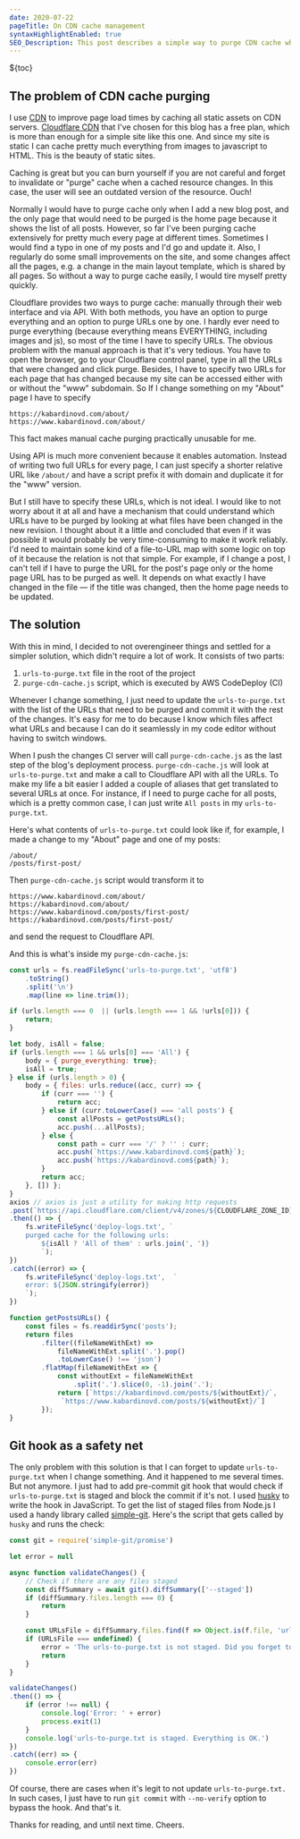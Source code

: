 ```yaml
---
date: 2020-07-22
pageTitle: On CDN cache management
syntaxHighlightEnabled: true
SEO_Description: This post describes a simple way to purge CDN cache when a page changes on a static site. A Node.js script executed by CI server upon deployment inspects a special file in the root of the project that should contain a list of URLs that has to be purged. A pre-commit git hook is used to make sure that the list of URLs is updated with each change.
---
```


${toc}


## The problem of CDN cache purging

I use [CDN](https://en.wikipedia.org/wiki/Content_delivery_network) to improve page load times by caching all static assets on CDN servers. [Cloudflare CDN](https://www.cloudflare.com/cdn/) that I've chosen for this blog has a free plan, which is more than enough for a simple site like this one. And since my site is static I can cache pretty much everything from images to javascript to HTML. This is the beauty of static sites.

Caching is great but you can burn yourself if you are not careful and forget to invalidate or "purge" cache when a cached resource changes. In this case, the user will see an outdated version of the resource. Ouch!

Normally I would have to purge cache only when I add a new blog post, and the only page that would need to be purged is the home page because it shows the list of all posts. However, so far I've been purging cache extensively for pretty much every page at different times. Sometimes I would find a typo in one of my posts and I'd go and update it. Also, I regularly do some small improvements on the site, and some changes affect all the pages, e.g. a change in the main layout template, which is shared by all pages. So without a way to purge cache easily, I would tire myself pretty quickly. 

Cloudflare provides two ways to purge cache: manually through their web interface and via API. With both methods, you have an option to purge everything and an option to purge URLs one by one. I hardly ever need to purge everything (because everything means EVERYTHING, including images and js), so most of the time I have to specify URLs.
The obvious problem with the manual approach is that it's very tedious. You have to open the browser, go to your Cloudflare control panel, type in all the URLs that were changed and click purge. Besides, I have to specify two URLs for each page that has changed because my site can be accessed either with or without the "www" subdomain. So If I change something on my "About" page I have to specify

    https://kabardinovd.com/about/
    https://www.kabardinovd.com/about/

This fact makes manual cache purging practically unusable for me.

Using API is much more convenient because it enables automation. Instead of writing two full URLs for every page, I can just specify a shorter relative URL like `/about/` and have a script prefix it with domain and duplicate it for the "www" version. 

But I still have to specify these URLs, which is not ideal. I would like to not worry about it at all and have a mechanism that could understand which URLs have to be purged by looking at what files have been changed in the new revision. I thought about it a little and concluded that even if it was possible it would probably be very time-consuming to make it work reliably. I'd need to maintain some kind of a file-to-URL map with some logic on top of it because the relation is not that simple. For example, if I change a post, I can't tell if I have to purge the URL for the post's page only or the home page URL has to be purged as well. It depends on what exactly I have changed in the file — if the title was changed, then the home page needs to be updated. 

## The solution
With this in mind, I decided to not overengineer things and settled for a simpler solution, which didn't require a lot of work. It consists of two parts:

1. `urls-to-purge.txt` file in the root of the project
2. `purge-cdn-cache.js` script, which is executed by AWS CodeDeploy (CI)

Whenever I change something, I just need to update the `urls-to-purge.txt` with the list of the URLs that need to be purged and commit it with the rest of the changes. It's easy for me to do because I know which files affect what URLs and because I can do it seamlessly in my code editor without having to switch windows.

When I push the changes CI server will call `purge-cdn-cache.js` as the last step of the blog's deployment process. `purge-cdn-cache.js` will look at `urls-to-purge.txt` and make a call to Cloudflare API with all the URLs. To make my life a bit easier I added a couple of aliases that get translated to several URLs at once. For instance, if I need to purge cache for all posts, which is a pretty common case, I can just write `All posts` in my `urls-to-purge.txt`.

Here's what contents of `urls-to-purge.txt` could look like if, for example, I made a change to my "About" page and one of my posts:

    /about/
    /posts/first-post/

Then `purge-cdn-cache.js` script would transform it to 

    https://www.kabardinovd.com/about/
    https://kabardinovd.com/about/
    https://www.kabardinovd.com/posts/first-post/
    https://kabardinovd.com/posts/first-post/

and send the request to Cloudflare API.

And this is what's inside my `purge-cdn-cache.js`:

``` js
const urls = fs.readFileSync('urls-to-purge.txt', 'utf8')
    .toString()
    .split('\n')
    .map(line => line.trim());

if (urls.length === 0  || (urls.length === 1 && !urls[0])) {
    return;
} 

let body, isAll = false;
if (urls.length === 1 && urls[0] === 'All') {
    body = { purge_everything: true};
    isAll = true;
} else if (urls.length > 0) {
    body = { files: urls.reduce((acc, curr) => {
        if (curr === '') {
            return acc;
        } else if (curr.toLowerCase() === 'all posts') {
            const allPosts = getPostsURLs();
            acc.push(...allPosts);
        } else {
            const path = curr === '/' ? '' : curr;
            acc.push(`https://www.kabardinovd.com${path}`);
            acc.push(`https://kabardinovd.com${path}`);
        }
        return acc;
    }, []) };
}
axios // axios is just a utility for making http requests
.post(`https://api.cloudflare.com/client/v4/zones/${CLOUDFLARE_ZONE_ID}/purge_cache`, body, {headers})
.then(() => {
    fs.writeFileSync('deploy-logs.txt', `
    purged cache for the following urls:
        ${isAll ? 'All of them' : urls.join(', ')}
        `);
})
.catch((error) => {
    fs.writeFileSync('deploy-logs.txt',  `
    error: ${JSON.stringify(error)}
    `);
})

function getPostsURLs() {
    const files = fs.readdirSync('posts');
    return files
        .filter((fileNameWithExt) => 
            fileNameWithExt.split('.').pop()
            .toLowerCase() !== 'json')
        .flatMap(fileNameWithExt => {
            const withoutExt = fileNameWithExt
                .split('.').slice(0, -1).join('.');
            return [`https://kabardinovd.com/posts/${withoutExt}/`,
             `https://www.kabardinovd.com/posts/${withoutExt}/`]
        });
}
```

## Git hook as a safety net

The only problem with this solution is that I can forget to update `urls-to-purge.txt` when I change something. And it happened to me several times. But not anymore. I just had to add pre-commit git hook that would check if `urls-to-purge.txt` is staged and block the commit if it's not. I used [husky](https://github.com/typicode/husky) to write the hook in JavaScript. To get the list of staged files from Node.js I used a handy library called [simple-git](https://github.com/steveukx/git-js). Here's the script that gets called by `husky` and runs the check:

``` js
const git = require('simple-git/promise')

let error = null

async function validateChanges() {
    // Check if there are any files staged
    const diffSummary = await git().diffSummary(['--staged'])
    if (diffSummary.files.length === 0) {
        return
    }

    const URLsFile = diffSummary.files.find(f => Object.is(f.file, 'urls-to-purge.txt'))
    if (URLsFile === undefined) {
        error = 'The urls-to-purge.txt is not staged. Did you forget to update it?'
        return
    }
}

validateChanges()
.then(() => {
    if (error !== null) {
        console.log('Error: ' + error)
        process.exit(1)
    }
    console.log('urls-to-purge.txt is staged. Everything is OK.')
})
.catch((err) => {
    console.error(err)
})

```
 
Of course, there are cases when it's legit to not update `urls-to-purge.txt.` In such cases, I just have to run `git commit` with `--no-verify` option to bypass the hook. And that's it.

Thanks for reading, and until next time. Cheers.